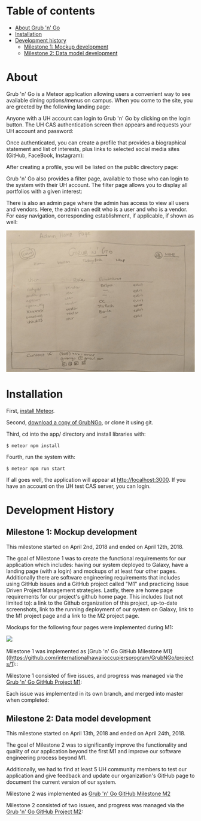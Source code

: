 # Table of contents

* [About Grub 'n' Go](#about)
* [Installation](#installation)
* [Development history](#development-history)
  * [Milestone 1: Mockup development](#milestone-1-mockup-development)
  * [Milestone 2: Data model development](#milestone-2-data-model-development)

# About 

Grub 'n' Go is a Meteor application allowing users a convenient way to see available dining options/menus on campus. When you come to the site, you are greeted by the following landing page:


Anyone with a UH account can login to Grub 'n' Go by clicking on the login button. The UH CAS authentication screen then appears and requests your UH account and password:
 
 
Once authenticated, you can create a profile that provides a biographical statement and list of interests, plus links to selected social media sites (GitHub, FaceBook, Instagram):

  
After creating a profile, you will be listed on the public directory page:


Grub 'n' Go also provides a filter page, available to those who can login to the system with their UH account. The filter page allows you to display all portfolios with a given interest:

There is also an admin page where the admin has access to view all users and vendors. Here, the admin can edit who is a user and who is a vendor. For easy navigation, corresponding establishment, if applicable, if shown as well:

![](doc/admin-mockup.jpg)


# Installation

First, [install Meteor](https://www.meteor.com/install).

Second, [download a copy of GrubNGo](https://github.com/internationalhawaiioccupiersprogram/grubngo/archive/master.zip), or clone it using git.
  
Third, cd into the app/ directory and install libraries with:

```
$ meteor npm install
```

Fourth, run the system with:

```
$ meteor npm run start
```

If all goes well, the application will appear at [http://localhost:3000](http://localhost:3000). If you have an account on the UH test CAS server, you can login.  

# Development History

## Milestone 1: Mockup development

This milestone started on April 2nd, 2018 and ended on April 12th, 2018.

The goal of Milestone 1 was to create the functional requirements for our application which includes: having our system deployed to Galaxy, have a landing page (with a login) and mockups of at least four other pages. Additionally there are software engineering requirements that includes using GitHub issues and a GitHub project called "M1" and practicing Issue Driven Project Management strategies. Lastly, there are home page requirements for our project's github home page. This includes (but not limited to): a link to the Github organization of this project, up-to-date screenshots, link to the running deployment of our system on Galaxy, link to the M1 project page and a link to the M2 project page.

Mockups for the following four pages were implemented during M1:

<img width="200px" src="doc/admin-mockup.png"/>

Milestone 1 was implemented as [Grub 'n' Go GitHub Milestone M1]((https://github.com/internationalhawaiioccupiersprogram/GrubNGo/projects/1)::

Milestone 1 consisted of five issues, and progress was managed via the [Grub 'n' Go GitHub Project M1](https://github.com/internationalhawaiioccupiersprogram/GrubNGo/projects/1):


Each issue was implemented in its own branch, and merged into master when completed:


## Milestone 2: Data model development 

This milestone started on April 13th, 2018 and ended on April 24th, 2018.

The goal of Milestone 2 was to significantly improve the functionality and quality of our application beyond the first M1 and improve our software engineering process beyond M1.

Additionally, we had to find at least 5 UH community members to test our application and give feedback and update our organization's GitHub page to document the current version of our system.

Milestone 2 was implemented as [Grub 'n' Go GitHub Milestone M2](https://github.com/internationalhawaiioccupiersprogram/GrubNGo/projects/2)


Milestone 2 consisted of two issues, and progress was managed via the [Grub 'n' Go GitHub Project M2](https://github.com/internationalhawaiioccupiersprogram/GrubNGo/projects/2):



